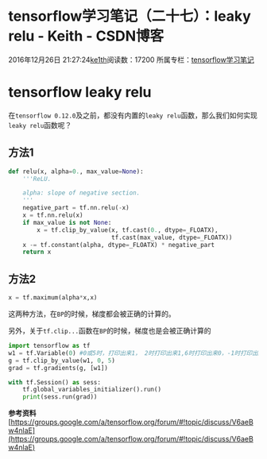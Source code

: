 # tensorflow学习笔记（二十七）：leaky relu - Keith - CSDN博客





2016年12月26日 21:27:24[ke1th](https://me.csdn.net/u012436149)阅读数：17200
所属专栏：[tensorflow学习笔记](https://blog.csdn.net/column/details/13300.html)









# tensorflow leaky relu

在`tensorflow 0.12.0`及之前，都没有内置的`leaky relu`函数，那么我们如何实现`leaky relu`函数呢？

## 方法1

```python
def relu(x, alpha=0., max_value=None):
    '''ReLU.

    alpha: slope of negative section.
    '''
    negative_part = tf.nn.relu(-x)
    x = tf.nn.relu(x)
    if max_value is not None:
        x = tf.clip_by_value(x, tf.cast(0., dtype=_FLOATX),
                             tf.cast(max_value, dtype=_FLOATX))
    x -= tf.constant(alpha, dtype=_FLOATX) * negative_part
    return x
```

## 方法2

```python
x = tf.maximum(alpha*x,x)
```

这两种方法，在`BP`的时候，梯度都会被正确的计算的。 

另外，关于`tf.clip...`函数在`BP`的时候，梯度也是会被正确计算的

```python
import tensorflow as tf
w1 = tf.Variable(0) #0或5时，打印出来1， 2时打印出来1,6时打印出来0，-1时打印出来0
g = tf.clip_by_value(w1, 0, 5)
grad = tf.gradients(g, [w1])

with tf.Session() as sess:
    tf.global_variables_initializer().run()
    print(sess.run(grad))
```

**参考资料**
[https://groups.google.com/a/tensorflow.org/forum/#!topic/discuss/V6aeBw4nlaE](https://groups.google.com/a/tensorflow.org/forum/#!topic/discuss/V6aeBw4nlaE)



